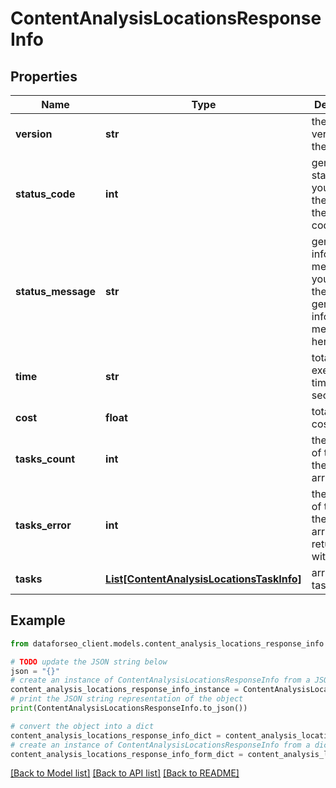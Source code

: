 # ContentAnalysisLocationsResponseInfo


## Properties

Name | Type | Description | Notes
------------ | ------------- | ------------- | -------------
**version** | **str** | the current version of the API | [optional] 
**status_code** | **int** | general status code you can find the full list of the response codes here | [optional] 
**status_message** | **str** | general informational message you can find the full list of general informational messages here | [optional] 
**time** | **str** | total execution time, seconds | [optional] 
**cost** | **float** | total tasks cost, USD | [optional] 
**tasks_count** | **int** | the number of tasks in the tasks array | [optional] 
**tasks_error** | **int** | the number of tasks in the tasks array returned with an error | [optional] 
**tasks** | [**List[ContentAnalysisLocationsTaskInfo]**](ContentAnalysisLocationsTaskInfo.md) | array of tasks | [optional] 

## Example

```python
from dataforseo_client.models.content_analysis_locations_response_info import ContentAnalysisLocationsResponseInfo

# TODO update the JSON string below
json = "{}"
# create an instance of ContentAnalysisLocationsResponseInfo from a JSON string
content_analysis_locations_response_info_instance = ContentAnalysisLocationsResponseInfo.from_json(json)
# print the JSON string representation of the object
print(ContentAnalysisLocationsResponseInfo.to_json())

# convert the object into a dict
content_analysis_locations_response_info_dict = content_analysis_locations_response_info_instance.to_dict()
# create an instance of ContentAnalysisLocationsResponseInfo from a dict
content_analysis_locations_response_info_form_dict = content_analysis_locations_response_info.from_dict(content_analysis_locations_response_info_dict)
```
[[Back to Model list]](../README.md#documentation-for-models) [[Back to API list]](../README.md#documentation-for-api-endpoints) [[Back to README]](../README.md)


